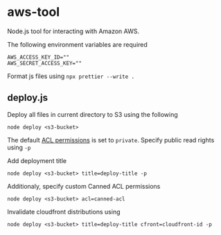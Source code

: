 # aws-tool

Node.js tool for interacting with Amazon AWS.

The following environment variables are required

```
AWS_ACCESS_KEY_ID=""
AWS_SECRET_ACCESS_KEY=""
```

Format js files using `npx prettier --write .`

## deploy.js

Deploy all files in current directory to S3 using the following

`node deploy <s3-bucket> `

<cloudfront-dist-id> 
<deployment-title>

The default [ACL permissions](https://docs.aws.amazon.com/AmazonS3/latest/dev/acl-overview.html) is set to `private`. Specify public read rights using `-p`

Add deployment title

`node deploy <s3-bucket> title=deploy-title -p`

Additionaly, specify custom Canned ACL permissions

`node deploy <s3-bucket> acl=canned-acl`

Invalidate cloudfront distributions using

`node deploy <s3-bucket> title=deploy-title cfront=cloudfront-id -p`
